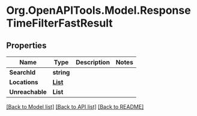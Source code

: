 # Org.OpenAPITools.Model.ResponseTimeFilterFastResult

## Properties

Name | Type | Description | Notes
------------ | ------------- | ------------- | -------------
**SearchId** | **string** |  | 
**Locations** | [**List<ResponseTimeFilterFastLocation>**](ResponseTimeFilterFastLocation.md) |  | 
**Unreachable** | **List<string>** |  | 

[[Back to Model list]](../README.md#documentation-for-models) [[Back to API list]](../README.md#documentation-for-api-endpoints) [[Back to README]](../README.md)

